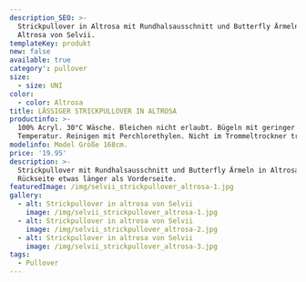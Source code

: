 ```yaml
---
description_SEO: >-
  Strickpullover in Altrosa mit Rundhalsausschnitt und Butterfly Ärmeln in
  Altrosa von Selvii.
templateKey: produkt
new: false
available: true
category': pullover
size:
  - size: UNI
color:
  - color: Altrosa
title: LÄSSIGER STRICKPULLOVER IN ALTROSA
productinfo: >-
  100% Acryl. 30°C Wäsche. Bleichen nicht erlaubt. Bügeln mit geringer
  Temperatur. Reinigen mit Perchlorethylen. Nicht im Trommeltrockner trocknen.
modelinfo: Model Größe 168cm.
price: '19.95'
description: >-
  Strickpullover mit Rundhalsausschnitt und Butterfly Ärmeln in Altrosa.
  Rückseite etwas länger als Vorderseite.
featuredImage: /img/selvii_strickpullover_altrosa-1.jpg
gallery:
  - alt: Strickpullover in altrosa von Selvii
    image: /img/selvii_strickpullover_altrosa-1.jpg
  - alt: Strickpullover in altrosa von Selvii
    image: /img/selvii_strickpullover_altrosa-2.jpg
  - alt: Strickpullover in altrosa von Selvii
    image: /img/selvii_strickpullover_altrosa-3.jpg
tags:
  - Pullover
---
```


